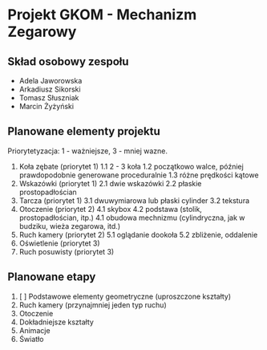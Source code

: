 Projekt GKOM - Mechanizm Zegarowy
======

Skład osobowy zespołu
---------
- Adela Jaworowska
- Arkadiusz Sikorski
- Tomasz Słuszniak
- Marcin Żyżyński

Planowane elementy projektu
---------
Priorytetyzacja: 1 - ważniejsze, 3 - mniej wazne.
1. Koła zębate (priorytet 1)
    1.1 2 - 3 koła
    1.2 początkowo walce, później prawdopodobnie generowane proceduralnie
    1.3 różne prędkości kątowe
2. Wskazówki (priorytet 1)
    2.1 dwie wskazówki
    2.2 płaskie prostopadłościan
3. Tarcza (priorytet 1)
    3.1 dwuwymiarowa lub płaski cylinder
    3.2 tekstura
4. Otoczenie (priorytet 2)
    4.1 skybox
    4.2 podstawa (stolik, prostopadłościan, itp.)
    4.1 obudowa mechnizmu (cylindryczna, jak w budziku, wieża zegarowa, itd.)
5. Ruch kamery (priorytet 2)
    5.1 oglądanie dookoła
    5.2 zbliżenie, oddalenie
6. Oświetlenie (priorytet 3)
7. Ruch posuwisty (priorytet 3)

Planowane etapy
---------
1. [ ] Podstawowe elementy geometryczne (uproszczone kształty) 
2. Ruch kamery (przynajmniej jeden typ ruchu)
3. Otoczenie
4. Dokładniejsze kształty
5. Animacje
6. Światło

